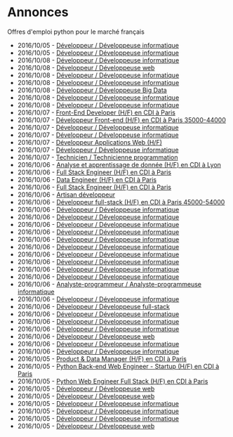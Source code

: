 # Annonces

Offres d'emploi python pour le marché français

* 2016/10/05 - [Développeur / Développeuse informatique](http://www.pyjobs.fr/jobs/details/3671/developpeur-developpeuse-informatique "Développeur / Développeuse informatique")
* 2016/10/05 - [Développeur / Développeuse informatique](http://www.pyjobs.fr/jobs/details/3178/developpeur-developpeuse-informatique "Développeur / Développeuse informatique")
* 2016/10/08 - [Développeur / Développeuse informatique](http://www.pyjobs.fr/jobs/details/3222/developpeur-developpeuse-informatique "Développeur / Développeuse informatique")
* 2016/10/08 - [Développeur / Développeuse web](http://www.pyjobs.fr/jobs/details/3218/developpeur-developpeuse-web "Développeur / Développeuse web")
* 2016/10/08 - [Développeur / Développeuse informatique](http://www.pyjobs.fr/jobs/details/3217/developpeur-developpeuse-informatique "Développeur / Développeuse informatique")
* 2016/10/08 - [Développeur / Développeuse informatique](http://www.pyjobs.fr/jobs/details/3220/developpeur-developpeuse-informatique "Développeur / Développeuse informatique")
* 2016/10/08 - [Développeur / Développeuse Big Data](http://www.pyjobs.fr/jobs/details/3219/developpeur-developpeuse-big-data "Développeur / Développeuse Big Data")
* 2016/10/08 - [Développeur / Développeuse informatique](http://www.pyjobs.fr/jobs/details/3216/developpeur-developpeuse-informatique "Développeur / Développeuse informatique")
* 2016/10/08 - [Développeur / Développeuse informatique](http://www.pyjobs.fr/jobs/details/3221/developpeur-developpeuse-informatique "Développeur / Développeuse informatique")
* 2016/10/07 - [Front-End Developer (H/F) en CDI à Paris](http://www.pyjobs.fr/jobs/details/3214/front-end-developer-h-f-en-cdi-a-paris "Front-End Developer (H/F) en CDI à Paris")
* 2016/10/07 - [Développeur Front-end (H/F) en CDI à Paris 35000-44000](http://www.pyjobs.fr/jobs/details/3212/developpeur-front-end-h-f-en-cdi-a-paris-35000-44000 "Développeur Front-end (H/F) en CDI à Paris 35000-44000")
* 2016/10/07 - [Développeur / Développeuse informatique](http://www.pyjobs.fr/jobs/details/3215/developpeur-developpeuse-informatique "Développeur / Développeuse informatique")
* 2016/10/07 - [Développeur / Développeuse informatique](http://www.pyjobs.fr/jobs/details/3210/developpeur-developpeuse-informatique "Développeur / Développeuse informatique")
* 2016/10/07 - [Développeur Applications Web (H/F)](http://www.pyjobs.fr/jobs/details/3213/developpeur-applications-web-h-f "Développeur Applications Web (H/F)")
* 2016/10/07 - [Développeur / Développeuse informatique](http://www.pyjobs.fr/jobs/details/3209/developpeur-developpeuse-informatique "Développeur / Développeuse informatique")
* 2016/10/07 - [Technicien / Technicienne programmation](http://www.pyjobs.fr/jobs/details/3211/technicien-technicienne-programmation "Technicien / Technicienne programmation")
* 2016/10/06 - [Analyse et apprentissage de donnée (H/F) en CDI à Lyon](http://www.pyjobs.fr/jobs/details/3204/analyse-et-apprentissage-de-donnee-h-f-en-cdi-a-lyon "Analyse et apprentissage de donnée (H/F) en CDI à Lyon")
* 2016/10/06 - [Full Stack Engineer (H/F) en CDI à Paris](http://www.pyjobs.fr/jobs/details/3198/full-stack-engineer-h-f-en-cdi-a-paris "Full Stack Engineer (H/F) en CDI à Paris")
* 2016/10/06 - [Data Engineer (H/F) en CDI à Paris](http://www.pyjobs.fr/jobs/details/3200/data-engineer-h-f-en-cdi-a-paris "Data Engineer (H/F) en CDI à Paris")
* 2016/10/06 - [Full Stack Engineer (H/F) en CDI à Paris](http://www.pyjobs.fr/jobs/details/3199/full-stack-engineer-h-f-en-cdi-a-paris "Full Stack Engineer (H/F) en CDI à Paris")
* 2016/10/06 - [Artisan développeur](http://www.pyjobs.fr/jobs/details/3187/artisan-developpeur "Artisan développeur")
* 2016/10/06 - [Développeur full-stack (H/F) en CDI à Paris 45000-54000](http://www.pyjobs.fr/jobs/details/3189/developpeur-full-stack-h-f-en-cdi-a-paris-45000-54000 "Développeur full-stack (H/F) en CDI à Paris 45000-54000")
* 2016/10/06 - [Développeur / Développeuse informatique](http://www.pyjobs.fr/jobs/details/3188/developpeur-developpeuse-informatique "Développeur / Développeuse informatique")
* 2016/10/06 - [Développeur / Développeuse informatique](http://www.pyjobs.fr/jobs/details/3193/developpeur-developpeuse-informatique "Développeur / Développeuse informatique")
* 2016/10/06 - [Développeur / Développeuse informatique](http://www.pyjobs.fr/jobs/details/3208/developpeur-developpeuse-informatique "Développeur / Développeuse informatique")
* 2016/10/06 - [Développeur / Développeuse informatique](http://www.pyjobs.fr/jobs/details/3190/developpeur-developpeuse-informatique "Développeur / Développeuse informatique")
* 2016/10/06 - [Développeur / Développeuse informatique](http://www.pyjobs.fr/jobs/details/3192/developpeur-developpeuse-informatique "Développeur / Développeuse informatique")
* 2016/10/06 - [Développeur / Développeuse informatique](http://www.pyjobs.fr/jobs/details/3186/developpeur-developpeuse-informatique "Développeur / Développeuse informatique")
* 2016/10/06 - [Développeur / Développeuse informatique](http://www.pyjobs.fr/jobs/details/3202/developpeur-developpeuse-informatique "Développeur / Développeuse informatique")
* 2016/10/06 - [Développeur / Développeuse informatique](http://www.pyjobs.fr/jobs/details/3201/developpeur-developpeuse-informatique "Développeur / Développeuse informatique")
* 2016/10/06 - [Développeur / Développeuse informatique](http://www.pyjobs.fr/jobs/details/3207/developpeur-developpeuse-informatique "Développeur / Développeuse informatique")
* 2016/10/06 - [Développeur / Développeuse informatique](http://www.pyjobs.fr/jobs/details/3194/developpeur-developpeuse-informatique "Développeur / Développeuse informatique")
* 2016/10/06 - [Analyste-programmeur / Analyste-programmeuse informatique](http://www.pyjobs.fr/jobs/details/3196/analyste-programmeur-analyste-programmeuse-informatique "Analyste-programmeur / Analyste-programmeuse informatique")
* 2016/10/06 - [Développeur / Développeuse informatique](http://www.pyjobs.fr/jobs/details/3203/developpeur-developpeuse-informatique "Développeur / Développeuse informatique")
* 2016/10/06 - [Développeur / Développeuse full-stack](http://www.pyjobs.fr/jobs/details/3195/developpeur-developpeuse-full-stack "Développeur / Développeuse full-stack")
* 2016/10/06 - [Développeur / Développeuse informatique](http://www.pyjobs.fr/jobs/details/3206/developpeur-developpeuse-informatique "Développeur / Développeuse informatique")
* 2016/10/06 - [Développeur / Développeuse informatique](http://www.pyjobs.fr/jobs/details/3205/developpeur-developpeuse-informatique "Développeur / Développeuse informatique")
* 2016/10/06 - [Développeur / Développeuse informatique](http://www.pyjobs.fr/jobs/details/3184/developpeur-developpeuse-informatique "Développeur / Développeuse informatique")
* 2016/10/06 - [Développeur / Développeuse web](http://www.pyjobs.fr/jobs/details/3185/developpeur-developpeuse-web "Développeur / Développeuse web")
* 2016/10/06 - [Développeur / Développeuse informatique](http://www.pyjobs.fr/jobs/details/3197/developpeur-developpeuse-informatique "Développeur / Développeuse informatique")
* 2016/10/06 - [Développeur / Développeuse informatique](http://www.pyjobs.fr/jobs/details/3191/developpeur-developpeuse-informatique "Développeur / Développeuse informatique")
* 2016/10/05 - [Product & Data Manager (H/F) en CDI à Paris](http://www.pyjobs.fr/jobs/details/3180/product-data-manager-h-f-en-cdi-a-paris "Product & Data Manager (H/F) en CDI à Paris")
* 2016/10/05 - [Python Back-end Web Engineer - Startup (H/F) en CDI à Paris](http://www.pyjobs.fr/jobs/details/3176/python-back-end-web-engineer-startup-h-f-en-cdi-a-paris "Python Back-end Web Engineer - Startup (H/F) en CDI à Paris")
* 2016/10/05 - [Python Web Engineer Full Stack (H/F) en CDI à Paris](http://www.pyjobs.fr/jobs/details/3177/python-web-engineer-full-stack-h-f-en-cdi-a-paris "Python Web Engineer Full Stack (H/F) en CDI à Paris")
* 2016/10/05 - [Développeur / Développeuse web](http://www.pyjobs.fr/jobs/details/3172/developpeur-developpeuse-web "Développeur / Développeuse web")
* 2016/10/05 - [Développeur / Développeuse web](http://www.pyjobs.fr/jobs/details/3179/developpeur-developpeuse-web "Développeur / Développeuse web")
* 2016/10/05 - [Développeur / Développeuse informatique](http://www.pyjobs.fr/jobs/details/3181/developpeur-developpeuse-informatique "Développeur / Développeuse informatique")
* 2016/10/05 - [Développeur / Développeuse informatique](http://www.pyjobs.fr/jobs/details/3173/developpeur-developpeuse-informatique "Développeur / Développeuse informatique")
* 2016/10/05 - [Développeur / Développeuse informatique](http://www.pyjobs.fr/jobs/details/3174/developpeur-developpeuse-informatique "Développeur / Développeuse informatique")
* 2016/10/05 - [Développeur / Développeuse web](http://www.pyjobs.fr/jobs/details/3175/developpeur-developpeuse-web "Développeur / Développeuse web")

